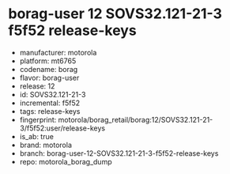 # borag-user 12 SOVS32.121-21-3 f5f52 release-keys
- manufacturer: motorola
- platform: mt6765
- codename: borag
- flavor: borag-user
- release: 12
- id: SOVS32.121-21-3
- incremental: f5f52
- tags: release-keys
- fingerprint: motorola/borag_retail/borag:12/SOVS32.121-21-3/f5f52:user/release-keys
- is_ab: true
- brand: motorola
- branch: borag-user-12-SOVS32.121-21-3-f5f52-release-keys
- repo: motorola_borag_dump
